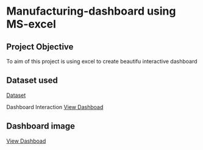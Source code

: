 # Manufacturing-dashboard using MS-excel
## Project Objective
To aim of this project is using excel to create beautifu interactive dashboard
## Dataset used
<a href="https://github.com/Me1rem/Manufacturing-dashboard/blob/main/Manufacturing%20dataset.xlsx">Dataset</a>

Dashboard Interaction <a href="https://github.com/Me1rem/Manufacturing-dashboard/blob/main/Manufacturing%20data.xlsx">View Dashboad</a>

## Dashboard image
<a href="https://github.com/Me1rem/Manufacturing-dashboard/blob/main/MANUFACTURING%20DASHBOARD.png">View Dashboad</a>

